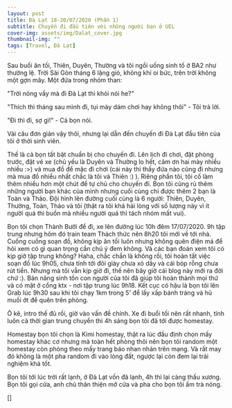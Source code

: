 ```yaml
---
layout: post
title: Đà Lạt 18-20/07/2020 (Phần 1)
subtitle: Chuyến đi đầu tiên với những người bạn ở UEL
cover-img: assets/img/Dalat_cover.jpg
thumbnail-img: ""
tags: [Travel, Đà Lạt]
---
```


Sau buổi ăn tối, Thiên, Duyên, Thường và tôi ngồi uống sinh tố ở BA2 như thường lệ. Trời Sài Gòn tháng 6 lặng gió, không khí oi bức, trên trời không một gợn mây. Một đứa trong nhóm than:

"Trời nóng vầy mà đi Đà Lạt thì khỏi nói he?"

"Thích thì tháng sau mình đi, tụi mày dám chơi hay không thôi" - Tôi trả lời.

"Đi thì đi, sợ gì!" - Cả bọn nói.

Vài câu đơn giản vậy thôi, nhưng lại dẫn đến chuyến đi Đà Lạt đầu tiên của tôi ở thời sinh viên.

Thế là cả bọn tất bật chuẩn bị cho chuyến đi. Lên lịch đi chơi, đặt phòng trước, đặt vé xe (chủ yếu là Duyên và Thường lo hết, cảm ơn hai mày nhiều nhiều :>) và mua đồ để mặc đi chơi (cái này thì thấy đứa nào cũng đi nhưng mà mua đồ nhiều nhất chắc là tôi và Thiên :) ). Riêng phần tôi, tôi cố làm thêm nhiều hơn một chút để tự chủ cho chuyến đi. Bọn tôi cũng rủ thêm những người bạn khác của mình nhưng cuối cùng chỉ được thêm 2 bạn là Toàn và Thảo. Đội hình lên đường cuối cùng là 6 người: Thiên, Duyên, Thường, Toàn, Thảo và tôi (thật ra tôi khá hài lòng với số lượng này vì ít người quá thì buồn mà nhiều người quá thì tách nhóm mất vui).

Bọn tôi chọn Thành Bưởi để đi, xe lên đường lúc 10h đêm 17/07/2020. 9h tập trung nhưng hôm đó train team Thách thức nên 8h20 tôi mới về tới nhà. Cuống cuồng soạn đồ, không kịp ăn tối luôn nhưng không quên điện má để hỏi xem có gì quan trọng cần chú ý đem không. Và các bạn đoán xem tôi có kịp giờ tập trung không? Haha, chắc chắn là không rồi, tôi hoàn tất việc soạn đồ lúc 9h05, chưa tính tới đôi giày chưa xỏ dây và cái bóp rỗng chưa rút tiền. Nhưng mà tôi vẫn kịp giờ đi, thế nên bây giờ cái blog này mới ra đời chứ :). Bản năng sinh tồn con người của tôi đã giúp tôi hoàn thành mọi thứ và có mặt ở cổng ktx - nơi tập trung lúc 9h18. Kết cục có hậu là bọn tôi lên Grab lúc 9h30 sau khi tôi chạy 1km trong 5' để lấy xấp bánh tráng và hũ muối ớt để quên trên phòng.

Ô kê, intro thế đủ rồi, giờ vào vấn đề chính. Xe đi buổi tối nên rất nhanh, tính luôn cả thời gian trung chuyển thì 4h sáng bọn tôi đã tới được homestay.

Homestay bọn tôi chọn là Kimi homestay, thật ra lúc đầu định chọn mấy homestay khác cơ nhưng mà toàn hết phòng thôi nên bọn tôi random một homestay còn phòng theo mấy trang báo nhan nhản trên mạng. Và rất may đó không là một pha random đi vào lòng đất, ngược lại còn đem lại trải nghiệm khá tốt.

Bọn tôi tới lúc trời rất lạnh, ở Đà Lạt vốn đã lạnh, 4h thì lại càng thấu xương. Bọn tôi gọi cửa, anh chủ thân thiện mở cửa và pha cho bọn tôi ấm trà nóng.

[]


